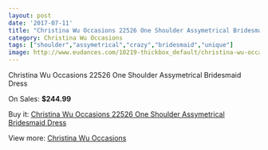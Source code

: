 ```yaml
---
layout: post
date: '2017-07-11'
title: "Christina Wu Occasions 22526 One Shoulder Assymetrical Bridesmaid Dress"
category: Christina Wu Occasions
tags: ["shoulder","assymetrical","crazy","bridesmaid","unique"]
image: http://www.eudances.com/10219-thickbox_default/christina-wu-occasions-22526-one-shoulder-assymetrical-bridesmaid-dress.jpg
---
```

Christina Wu Occasions 22526 One Shoulder Assymetrical Bridesmaid Dress

On Sales: **$244.99**
<a href="https://www.eudances.com/en/christina-wu-occasions/3343-christina-wu-occasions-22526-one-shoulder-assymetrical-bridesmaid-dress.html"><amp-img layout="responsive" width="600" height="600" src="//www.eudances.com/10219-thickbox_default/christina-wu-occasions-22526-one-shoulder-assymetrical-bridesmaid-dress.jpg" alt="Christina Wu Occasions 22526 One Shoulder Assymetrical Bridesmaid Dress 0" /></a>
<a href="https://www.eudances.com/en/christina-wu-occasions/3343-christina-wu-occasions-22526-one-shoulder-assymetrical-bridesmaid-dress.html"><amp-img layout="responsive" width="600" height="600" src="//www.eudances.com/10222-thickbox_default/christina-wu-occasions-22526-one-shoulder-assymetrical-bridesmaid-dress.jpg" alt="Christina Wu Occasions 22526 One Shoulder Assymetrical Bridesmaid Dress 1" /></a>
<a href="https://www.eudances.com/en/christina-wu-occasions/3343-christina-wu-occasions-22526-one-shoulder-assymetrical-bridesmaid-dress.html"><amp-img layout="responsive" width="600" height="600" src="//www.eudances.com/10221-thickbox_default/christina-wu-occasions-22526-one-shoulder-assymetrical-bridesmaid-dress.jpg" alt="Christina Wu Occasions 22526 One Shoulder Assymetrical Bridesmaid Dress 2" /></a>
<a href="https://www.eudances.com/en/christina-wu-occasions/3343-christina-wu-occasions-22526-one-shoulder-assymetrical-bridesmaid-dress.html"><amp-img layout="responsive" width="600" height="600" src="//www.eudances.com/10220-thickbox_default/christina-wu-occasions-22526-one-shoulder-assymetrical-bridesmaid-dress.jpg" alt="Christina Wu Occasions 22526 One Shoulder Assymetrical Bridesmaid Dress 3" /></a>

Buy it: [Christina Wu Occasions 22526 One Shoulder Assymetrical Bridesmaid Dress](https://www.eudances.com/en/christina-wu-occasions/3343-christina-wu-occasions-22526-one-shoulder-assymetrical-bridesmaid-dress.html "Christina Wu Occasions 22526 One Shoulder Assymetrical Bridesmaid Dress")

View more: [Christina Wu Occasions](https://www.eudances.com/en/59-christina-wu-occasions "Christina Wu Occasions")